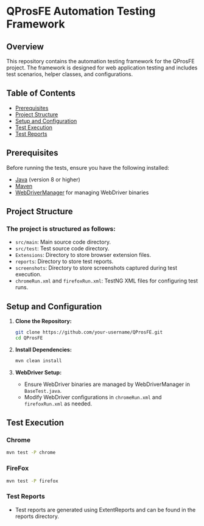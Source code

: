 # QProsFE Automation Testing Framework

## Overview

This repository contains the automation testing framework for the QProsFE project. The framework is designed for web application testing and includes test scenarios, helper classes, and configurations.

## Table of Contents

- [Prerequisites](#prerequisites)
- [Project Structure](#project-structure)
- [Setup and Configuration](#setup-and-configuration)
- [Test Execution](#test-execution)
- [Test Reports](#test-reports)

## Prerequisites

Before running the tests, ensure you have the following installed:

- [Java](https://www.java.com/) (version 8 or higher)
- [Maven](https://maven.apache.org/)
- [WebDriverManager](https://github.com/bonigarcia/webdrivermanager) for managing WebDriver binaries

## Project Structure

### The project is structured as follows:

- `src/main`: Main source code directory.
- `src/test`: Test source code directory.
- `Extensions`: Directory to store browser extension files.
- `reports`: Directory to store test reports.
- `screenshots`: Directory to store screenshots captured during test execution.
- `chromeRun.xml` and `firefoxRun.xml`: TestNG XML files for configuring test runs.

## Setup and Configuration

1. **Clone the Repository:**

    ```bash
    git clone https://github.com/your-username/QProsFE.git
    cd QProsFE
    ```

2. **Install Dependencies:**

    ```bash
    mvn clean install
    ```

3. **WebDriver Setup:**
   - Ensure WebDriver binaries are managed by WebDriverManager in `BaseTest.java`.
   - Modify WebDriver configurations in `chromeRun.xml` and `firefoxRun.xml` as needed.

## Test Execution

### Chrome

```bash
mvn test -P chrome
```

### FireFox
```bash
mvn test -P firefox
```
### Test Reports

  - Test reports are generated using ExtentReports and can be found in the reports directory.
